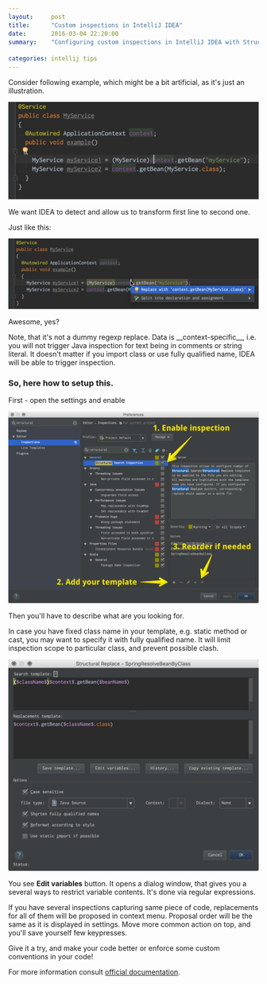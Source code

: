 ```yaml
---
layout:     post
title:      "Custom inspections in IntelliJ IDEA"
date:       2016-03-04 22:20:00
summary:    "Configuring custom inspections in IntelliJ IDEA with Structural Search and Replacement inspection"

categories: intellij tips
---
```


Consider following example, which might be a bit artificial, as it's just an illustration.

![exampleCode](/assets/2016-03-04-intellij-custom-inspection/exampleCode.png)

We want IDEA to detect and allow us to transform first line to second one.

Just like this:

![inspectionAction](/assets/2016-03-04-intellij-custom-inspection/inspectionAction.png)

Awesome, yes? 

<p class="bs-callout bs-callout-primary">Note, that it's not a dummy regexp replace. Data is __context-specific__, i.e. you will not trigger Java inspection for text being in comments or string literal.  
It doesn't matter if you import class or use fully qualified name, IDEA will be able to trigger inspection.</p>

### So, here how to setup this.


First - open the settings and enable  

![setup1](/assets/2016-03-04-intellij-custom-inspection/setup1.png)

Then you'll have to describe what are you looking for.
<p class="bs-callout bs-callout-warning">In case you have fixed class name in your template, e.g. static method or cast, you may want to specify it with fully qualified name. It will limit inspection scope to particular class, and prevent possible clash.</p>  


![setup2](/assets/2016-03-04-intellij-custom-inspection/setup2.png)

You see __Edit variables__ button. It opens a dialog window, that gives you a several ways to restrict variable contents. It's done via regular expressions.  

<p class="bs-callout bs-callout-info">If you have several inspections capturing same piece of code, replacements for all of them will be proposed in context menu.  
Proposal order will be the same as it is displayed in settings.
Move more common action on top, and you'll save yourself few keypresses.</p>

Give it a try, and make your code better or enforce some custom conventions in your code!

For more information consult [official documentation](https://www.jetbrains.com/idea/help/structural-search-and-replace-examples.html).
